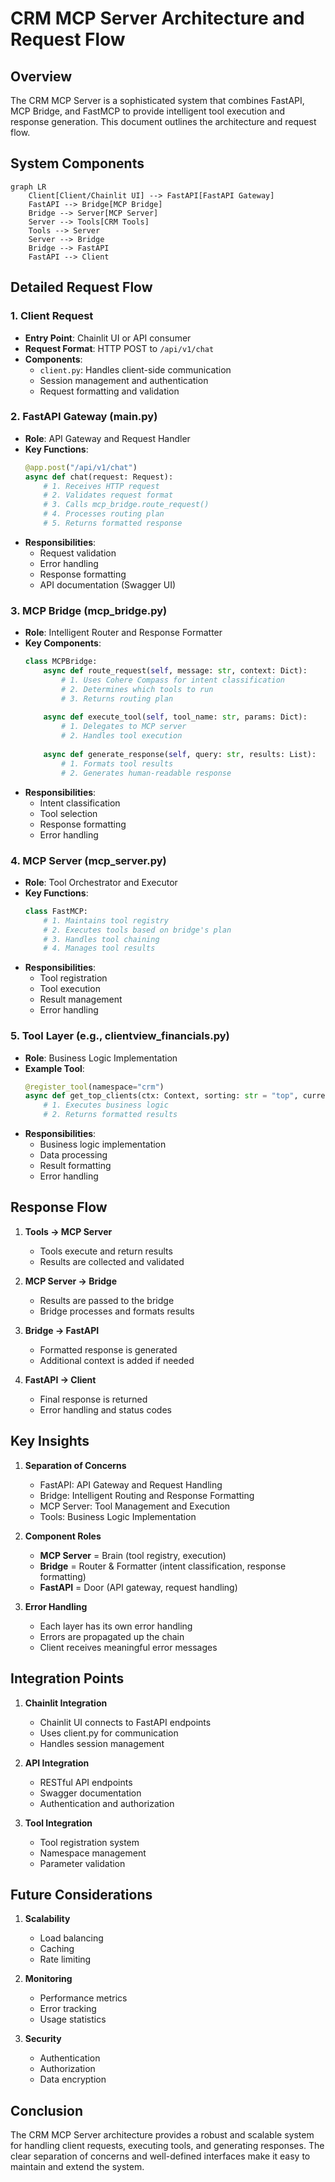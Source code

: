 # CRM MCP Server Architecture and Request Flow

## Overview

The CRM MCP Server is a sophisticated system that combines FastAPI, MCP Bridge, and FastMCP to provide intelligent tool execution and response generation. This document outlines the architecture and request flow.

## System Components

```mermaid
graph LR
    Client[Client/Chainlit UI] --> FastAPI[FastAPI Gateway]
    FastAPI --> Bridge[MCP Bridge]
    Bridge --> Server[MCP Server]
    Server --> Tools[CRM Tools]
    Tools --> Server
    Server --> Bridge
    Bridge --> FastAPI
    FastAPI --> Client
```

## Detailed Request Flow

### 1. Client Request
- **Entry Point**: Chainlit UI or API consumer
- **Request Format**: HTTP POST to `/api/v1/chat`
- **Components**: 
  - `client.py`: Handles client-side communication
  - Session management and authentication
  - Request formatting and validation

### 2. FastAPI Gateway (main.py)
- **Role**: API Gateway and Request Handler
- **Key Functions**:
  ```python
  @app.post("/api/v1/chat")
  async def chat(request: Request):
      # 1. Receives HTTP request
      # 2. Validates request format
      # 3. Calls mcp_bridge.route_request()
      # 4. Processes routing plan
      # 5. Returns formatted response
  ```
- **Responsibilities**:
  - Request validation
  - Error handling
  - Response formatting
  - API documentation (Swagger UI)

### 3. MCP Bridge (mcp_bridge.py)
- **Role**: Intelligent Router and Response Formatter
- **Key Components**:
  ```python
  class MCPBridge:
      async def route_request(self, message: str, context: Dict):
          # 1. Uses Cohere Compass for intent classification
          # 2. Determines which tools to run
          # 3. Returns routing plan
          
      async def execute_tool(self, tool_name: str, params: Dict):
          # 1. Delegates to MCP server
          # 2. Handles tool execution
          
      async def generate_response(self, query: str, results: List):
          # 1. Formats tool results
          # 2. Generates human-readable response
  ```
- **Responsibilities**:
  - Intent classification
  - Tool selection
  - Response formatting
  - Error handling

### 4. MCP Server (mcp_server.py)
- **Role**: Tool Orchestrator and Executor
- **Key Functions**:
  ```python
  class FastMCP:
      # 1. Maintains tool registry
      # 2. Executes tools based on bridge's plan
      # 3. Handles tool chaining
      # 4. Manages tool results
  ```
- **Responsibilities**:
  - Tool registration
  - Tool execution
  - Result management
  - Error handling

### 5. Tool Layer (e.g., clientview_financials.py)
- **Role**: Business Logic Implementation
- **Example Tool**:
  ```python
  @register_tool(namespace="crm")
  async def get_top_clients(ctx: Context, sorting: str = "top", currency: str = "USD", region: str | None = None, focus_list: str | None = None):
      # 1. Executes business logic
      # 2. Returns formatted results
  ```
- **Responsibilities**:
  - Business logic implementation
  - Data processing
  - Result formatting
  - Error handling

## Response Flow

1. **Tools → MCP Server**
   - Tools execute and return results
   - Results are collected and validated

2. **MCP Server → Bridge**
   - Results are passed to the bridge
   - Bridge processes and formats results

3. **Bridge → FastAPI**
   - Formatted response is generated
   - Additional context is added if needed

4. **FastAPI → Client**
   - Final response is returned
   - Error handling and status codes

## Key Insights

1. **Separation of Concerns**
   - FastAPI: API Gateway and Request Handling
   - Bridge: Intelligent Routing and Response Formatting
   - MCP Server: Tool Management and Execution
   - Tools: Business Logic Implementation

2. **Component Roles**
   - **MCP Server** = Brain (tool registry, execution)
   - **Bridge** = Router & Formatter (intent classification, response formatting)
   - **FastAPI** = Door (API gateway, request handling)

3. **Error Handling**
   - Each layer has its own error handling
   - Errors are propagated up the chain
   - Client receives meaningful error messages

## Integration Points

1. **Chainlit Integration**
   - Chainlit UI connects to FastAPI endpoints
   - Uses client.py for communication
   - Handles session management

2. **API Integration**
   - RESTful API endpoints
   - Swagger documentation
   - Authentication and authorization

3. **Tool Integration**
   - Tool registration system
   - Namespace management
   - Parameter validation

## Future Considerations

1. **Scalability**
   - Load balancing
   - Caching
   - Rate limiting

2. **Monitoring**
   - Performance metrics
   - Error tracking
   - Usage statistics

3. **Security**
   - Authentication
   - Authorization
   - Data encryption

## Conclusion

The CRM MCP Server architecture provides a robust and scalable system for handling client requests, executing tools, and generating responses. The clear separation of concerns and well-defined interfaces make it easy to maintain and extend the system. 